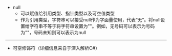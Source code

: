 - null
  -  可以赋值给引用类型、指针类型以及可空值类型
    -  作为引用类型，字符串可以接受null作为字面量使用，代表“无”。将null设置给字符串不等于将字符串设置为""。例如，无号码可以表示为号码为""，号码未知则可以表示为null 

---
- 可空修饰符（详细信息来自于深入解析C#）

